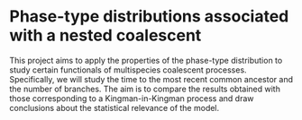# Phase-type distributions associated with a nested coalescent

This project aims to apply the properties of the phase-type distribution to study certain functionals of multispecies coalescent processes. Specifically, we will study the time to the most recent common ancestor and the number of branches. The aim is to compare the results obtained with those corresponding to a Kingman-in-Kingman process and draw conclusions about the statistical relevance of the model.
